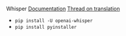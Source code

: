 
Whisper [Documentation](https://github.com/openai/whisper)
[Thread on translation](https://github.com/openai/whisper/discussions/1309)

- `pip install -U openai-whisper`
- `pip install pyinstaller`

